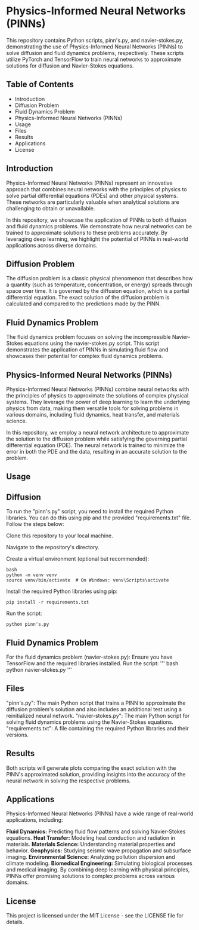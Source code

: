 # Physics-Informed Neural Networks (PINNs)

This repository contains Python scripts, pinn's.py, and navier-stokes.py, demonstrating the use of Physics-Informed Neural Networks (PINNs) to solve diffusion and fluid dynamics problems, respectively. These scripts utilize PyTorch and TensorFlow to train neural networks to approximate solutions for diffusion and Navier-Stokes equations.

## Table of Contents
* Introduction
* Diffusion Problem
* Fluid Dynamics Problem
* Physics-Informed Neural Networks (PINNs)
* Usage
* Files
* Results
* Applications
* License

## Introduction
Physics-Informed Neural Networks (PINNs) represent an innovative approach that combines neural networks with the principles of physics to solve partial differential equations (PDEs) and other physical systems. These networks are particularly valuable when analytical solutions are challenging to obtain or unavailable.

In this repository, we showcase the application of PINNs to both diffusion and fluid dynamics problems. We demonstrate how neural networks can be trained to approximate solutions to these problems accurately. By leveraging deep learning, we highlight the potential of PINNs in real-world applications across diverse domains.

## Diffusion Problem
The diffusion problem is a classic physical phenomenon that describes how a quantity (such as temperature, concentration, or energy) spreads through space over time. It is governed by the diffusion equation, which is a partial differential equation. The exact solution of the diffusion problem is calculated and compared to the predictions made by the PINN.

## Fluid Dynamics Problem
The fluid dynamics problem focuses on solving the incompressible Navier-Stokes equations using the navier-stokes.py script. This script demonstrates the application of PINNs in simulating fluid flow and showcases their potential for complex fluid dynamics problems.

## Physics-Informed Neural Networks (PINNs)
Physics-Informed Neural Networks (PINNs) combine neural networks with the principles of physics to approximate the solutions of complex physical systems. They leverage the power of deep learning to learn the underlying physics from data, making them versatile tools for solving problems in various domains, including fluid dynamics, heat transfer, and materials science.

In this repository, we employ a neural network architecture to approximate the solution to the diffusion problem while satisfying the governing partial differential equation (PDE). The neural network is trained to minimize the error in both the PDE and the data, resulting in an accurate solution to the problem.

## Usage

## Diffusion

To run the "pinn's.py" script, you need to install the required Python libraries. You can do this using pip and the provided "requirements.txt" file. Follow the steps below:

Clone this repository to your local machine.

Navigate to the repository's directory.

Create a virtual environment (optional but recommended):

```
bash
python -m venv venv
source venv/bin/activate  # On Windows: venv\Scripts\activate
```

Install the required Python libraries using pip:
```
pip install -r requirements.txt
```

Run the script:
```
python pinn's.py
```

## Fluid Dynamics Problem
For the fluid dynamics problem (navier-stokes.py):
Ensure you have TensorFlow and the required libraries installed.
Run the script:
'''
bash
python navier-stokes.py
'''

## Files
"pinn's.py": The main Python script that trains a PINN to approximate the diffusion problem's solution and also includes an additional test using a reinitialized neural network.
"navier-stokes.py": The main Python script for solving fluid dynamics problems using the Navier-Stokes equations.
"requirements.txt": A file containing the required Python libraries and their versions.

## Results
Both scripts will generate plots comparing the exact solution with the PINN's approximated solution, providing insights into the accuracy of the neural network in solving the respective problems.

## Applications
Physics-Informed Neural Networks (PINNs) have a wide range of real-world applications, including:

**Fluid Dynamics:** Predicting fluid flow patterns and solving Navier-Stokes equations.
**Heat Transfer:** Modeling heat conduction and radiation in materials.
**Materials Science:** Understanding material properties and behavior.
**Geophysics:** Studying seismic wave propagation and subsurface imaging.
**Environmental Science:** Analyzing pollution dispersion and climate modeling.
**Biomedical Engineering:** Simulating biological processes and medical imaging.
By combining deep learning with physical principles, PINNs offer promising solutions to complex problems across various domains.

## License
This project is licensed under the MIT License - see the LICENSE file for details.
